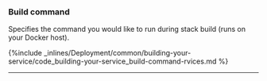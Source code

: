 

### Build command

Specifies the command you would like to run during stack build (runs on your Docker host).



{%include _inlines/Deployment/common/building-your-service/code_building-your-service_build-command-rvices.md %}




* * *

